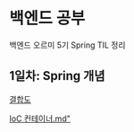 # 백엔드 공부
백엔드 오르미 5기 Spring TIL 정리

## 1일차: Spring 개념
<a href="TIL/결합도.md">결합도</a>

<a href="TIL/IoC 컨테이너.md">IoC 컨테이너.md"</a>
